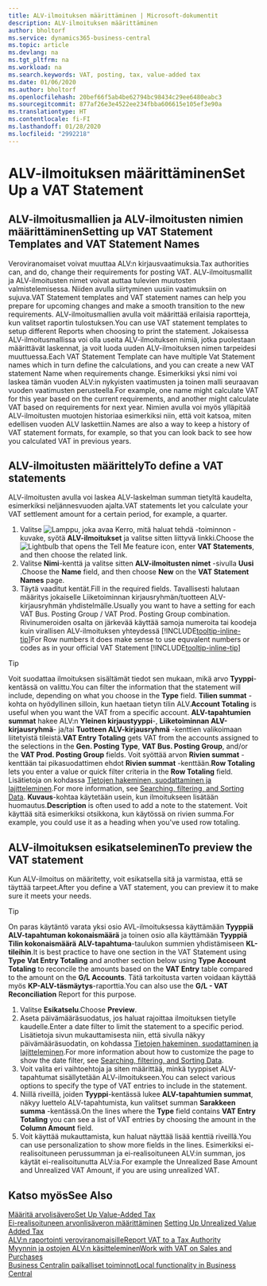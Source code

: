```yaml
---
title: ALV-ilmoituksen määrittäminen | Microsoft-dokumentit
description: ALV-ilmoituksen määrittäminen
author: bholtorf
ms.service: dynamics365-business-central
ms.topic: article
ms.devlang: na
ms.tgt_pltfrm: na
ms.workload: na
ms.search.keywords: VAT, posting, tax, value-added tax
ms.date: 01/06/2020
ms.author: bholtorf
ms.openlocfilehash: 20bef66f5ab4be62794bc98434c29ee6480eabc3
ms.sourcegitcommit: 877af26e3e4522ee234fbba606615e105ef3e90a
ms.translationtype: HT
ms.contentlocale: fi-FI
ms.lasthandoff: 01/28/2020
ms.locfileid: "2992218"
---
```

# <a name="set-up-a-vat-statement"></a><span data-ttu-id="d230d-103">ALV-ilmoituksen määrittäminen</span><span class="sxs-lookup"><span data-stu-id="d230d-103">Set Up a VAT Statement</span></span>

## <a name="setting-up-vat-statement-templates-and-vat-statement-names"></a><span data-ttu-id="d230d-104">ALV-ilmoitusmallien ja ALV-ilmoitusten nimien määrittäminen</span><span class="sxs-lookup"><span data-stu-id="d230d-104">Setting up VAT Statement Templates and VAT Statement Names</span></span>
<span data-ttu-id="d230d-105">Veroviranomaiset voivat muuttaa ALV:n kirjausvaatimuksia.</span><span class="sxs-lookup"><span data-stu-id="d230d-105">Tax authorities can, and do, change their requirements for posting VAT.</span></span> <span data-ttu-id="d230d-106">ALV-ilmoitusmallit ja ALV-ilmoitusten nimet voivat auttaa tulevien muutosten valmistelemisessa. Niiden avulla siirtyminen uusiin vaatimuksiin on sujuva.</span><span class="sxs-lookup"><span data-stu-id="d230d-106">VAT Statement templates and VAT statement names can help you prepare for upcoming changes and make a smooth transition to the new requirements.</span></span> <span data-ttu-id="d230d-107">ALV-ilmoitusmallien avulla voit määrittää erilaisia raportteja, kun valitset raportin tulostuksen.</span><span class="sxs-lookup"><span data-stu-id="d230d-107">You can use VAT statement templates to setup different Reports when choosing to print the statement.</span></span> <span data-ttu-id="d230d-108">Jokaisessa ALV-ilmoitusmallissa voi olla useita ALV-ilmoituksen nimiä, jotka puolestaan määrittävät laskennat, ja voit luoda uuden ALV-ilmoituksen nimen tarpeidesi muuttuessa.</span><span class="sxs-lookup"><span data-stu-id="d230d-108">Each VAT Statement Template can have multiple Vat Statement names which in turn define the calculations, and you can create a new VAT statement Name when requirements change.</span></span> <span data-ttu-id="d230d-109">Esimerkiksi yksi nimi voi laskea tämän vuoden ALV:in nykyisten vaatimusten ja toinen malli seuraavan vuoden vaatimusten perusteella.</span><span class="sxs-lookup"><span data-stu-id="d230d-109">For example, one name might calculate VAT for this year based on the current requirements, and another might calculate VAT based on requirements for next year.</span></span> <span data-ttu-id="d230d-110">Nimien avulla voi myös ylläpitää ALV-ilmoitusten muotojen historiaa esimerkiksi niin, että voit katsoa, miten edellisen vuoden ALV laskettiin.</span><span class="sxs-lookup"><span data-stu-id="d230d-110">Names are also a way to keep a history of VAT statement formats, for example, so that you can look back to see how you calculated VAT in previous years.</span></span>

## <a name="to-define-a-vat-statements"></a><span data-ttu-id="d230d-111">ALV-ilmoitusten määrittely</span><span class="sxs-lookup"><span data-stu-id="d230d-111">To define a VAT statements</span></span>
<span data-ttu-id="d230d-112">ALV-ilmoitusten avulla voi laskea ALV-laskelman summan tietyltä kaudelta, esimerkiksi neljännesvuoden ajalta.</span><span class="sxs-lookup"><span data-stu-id="d230d-112">VAT statements let you calculate your VAT settlement amount for a certain period, for example, a quarter.</span></span>

1. <span data-ttu-id="d230d-113">Valitse ![Lamppu, joka avaa Kerro, mitä haluat tehdä -toiminnon](media/ui-search/search_small.png "Kerro, mitä haluat tehdä") -kuvake, syötä **ALV-ilmoitukset** ja valitse sitten liittyvä linkki.</span><span class="sxs-lookup"><span data-stu-id="d230d-113">Choose the ![Lightbulb that opens the Tell Me feature](media/ui-search/search_small.png "Tell me what you want to do") icon, enter **VAT Statements**, and then choose the related link.</span></span>  
2. <span data-ttu-id="d230d-114">Valitse **Nimi**-kenttä ja valitse sitten **ALV-ilmoitusten nimet** -sivulla **Uusi** .</span><span class="sxs-lookup"><span data-stu-id="d230d-114">Choose the **Name** field, and then choose **New** on the **VAT Statement Names** page.</span></span>
3. <span data-ttu-id="d230d-115">Täytä vaaditut kentät.</span><span class="sxs-lookup"><span data-stu-id="d230d-115">Fill in the required fields.</span></span> <span data-ttu-id="d230d-116">Tavallisesti halutaan määritys jokaiselle Liiketoiminnan kirjausryhmän/tuotteen ALV-kirjausryhmän yhdistelmälle.</span><span class="sxs-lookup"><span data-stu-id="d230d-116">Usually you want to have a setting for each VAT Bus. Posting Group / VAT Prod. Posting Group combination.</span></span> <span data-ttu-id="d230d-117">Rivinumeroiden osalta on järkevää käyttää samoja numeroita tai koodeja kuin virallisen ALV-ilmoituksen yhteydessä [!INCLUDE[tooltip-inline-tip](includes/tooltip-inline-tip_md.md)]</span><span class="sxs-lookup"><span data-stu-id="d230d-117">For Row numbers it does make sense to use equvalent numbers or codes as in your official VAT Statement [!INCLUDE[tooltip-inline-tip](includes/tooltip-inline-tip_md.md)]</span></span> 


> [!Tip]
> <span data-ttu-id="d230d-118">Voit suodattaa ilmoituksen sisältämät tiedot sen mukaan, mikä arvo **Tyyppi**-kentässä on valittu.</span><span class="sxs-lookup"><span data-stu-id="d230d-118">You can filter the information that the statement will include, depending on what you choose in the **Type** field.</span></span> <span data-ttu-id="d230d-119">**Tilien summat** -kohta on hyödyllinen silloin, kun haetaan tietyn tilin ALV.</span><span class="sxs-lookup"><span data-stu-id="d230d-119">**Account Totaling** is useful when you want the VAT from a specific account.</span></span>
<span data-ttu-id="d230d-120">**ALV-tapahtumien summat** hakee ALV:n **Yleinen kirjaustyyppi**-, **Liiketoiminnan ALV-kirjausryhmä**- ja/tai **Tuotteen ALV-kirjausryhmä** -kenttien valikoimaan liitetyistä tileistä.</span><span class="sxs-lookup"><span data-stu-id="d230d-120">**VAT Entry Totaling** gets VAT from the accounts assigned to the selections in the **Gen. Posting Type**, **VAT Bus. Posting Group**, and/or the **VAT Prod. Posting Group** fields.</span></span> <span data-ttu-id="d230d-121">Voit syöttää arvon **Rivien summat** -kenttään tai pikasuodattimen ehdot **Rivien summat** -kenttään.</span><span class="sxs-lookup"><span data-stu-id="d230d-121">**Row Totaling** lets you enter a value or quick filter criteria in the **Row Totaling** field.</span></span> <span data-ttu-id="d230d-122">Lisätietoja on kohdassa [Tietojen hakeminen, suodattaminen ja lajitteleminen](ui-enter-criteria-filters.md).</span><span class="sxs-lookup"><span data-stu-id="d230d-122">For more information, see [Searching, filtering, and Sorting Data](ui-enter-criteria-filters.md).</span></span> <span data-ttu-id="d230d-123">**Kuvaus**-kohtaa käytetään usein, kun ilmoitukseen lisätään huomautus.</span><span class="sxs-lookup"><span data-stu-id="d230d-123">**Description** is often used to add a note to the statement.</span></span> <span data-ttu-id="d230d-124">Voit käyttää sitä esimerkiksi otsikkona, kun käytössä on rivien summa.</span><span class="sxs-lookup"><span data-stu-id="d230d-124">For example, you could use it as a heading when you've used row totaling.</span></span>

## <a name="to-preview-the-vat-statement"></a><span data-ttu-id="d230d-125">ALV-ilmoituksen esikatseleminen</span><span class="sxs-lookup"><span data-stu-id="d230d-125">To preview the VAT statement</span></span>
<span data-ttu-id="d230d-126">Kun ALV-ilmoitus on määritetty, voit esikatsella sitä ja varmistaa, että se täyttää tarpeet.</span><span class="sxs-lookup"><span data-stu-id="d230d-126">After you define a VAT statement, you can preview it to make sure it meets your needs.</span></span>
> [!Tip]
> <span data-ttu-id="d230d-127">On paras käytäntö varata yksi osio AVL-ilmoituksessa käyttämään **Tyyppiä** **ALV-tapahtuman kokonaismäärä** ja toinen osio alla käyttämään **Tyyppiä** **Tilin kokonaismäärä** **ALV-tapahtuma**-taulukon summien yhdistämiseen **KL-tileihin**.</span><span class="sxs-lookup"><span data-stu-id="d230d-127">It is best practice to have one section in the VAT Statement using **Type** **Vat Entry Totaling** and another section below using **Type** **Account Totaling** to reconcile the amounts based on the **VAT Entry** table compared to the amount on the **G/L Accounts**.</span></span> <span data-ttu-id="d230d-128">Tätä tarkoitusta varten voidaan käyttää myös **KP-ALV-täsmäytys**-raporttia.</span><span class="sxs-lookup"><span data-stu-id="d230d-128">You can also use the **G/L - VAT Reconciliation** Report for this purpose.</span></span>

1. <span data-ttu-id="d230d-129">Valitse **Esikatselu**.</span><span class="sxs-lookup"><span data-stu-id="d230d-129">Choose **Preview**.</span></span>
2. <span data-ttu-id="d230d-130">Aseta päivämääräsuodatus, jos haluat rajoittaa ilmoituksen tietylle kaudelle.</span><span class="sxs-lookup"><span data-stu-id="d230d-130">Enter a date filter to limit the statement to a specific period.</span></span> <span data-ttu-id="d230d-131">Lisätietoja sivun mukauttamisesta niin, että sivulla näkyy päivämääräsuodatin, on kohdassa [Tietojen hakeminen, suodattaminen ja lajitteleminen](ui-enter-criteria-filters.md).</span><span class="sxs-lookup"><span data-stu-id="d230d-131">For more information about how to customize the page to show the date filter, see [Searching, filtering, and Sorting Data](ui-enter-criteria-filters.md).</span></span>
3. <span data-ttu-id="d230d-132">Voit valita eri vaihtoehtoja ja siten määrittää, minkä tyyppiset ALV-tapahtumat sisällytetään ALV-ilmoitukseen.</span><span class="sxs-lookup"><span data-stu-id="d230d-132">You can select various options to specify the type of VAT entries to include in the statement.</span></span>
4. <span data-ttu-id="d230d-133">Niillä riveillä, joiden **Tyyppi**-kentässä lukee **ALV-tapahtumien summat**, näkyy luettelo ALV-tapahtumista, kun valitset summan **Sarakkeen summa** -kentässä.</span><span class="sxs-lookup"><span data-stu-id="d230d-133">On the lines where the **Type** field contains **VAT Entry Totaling** you can see a list of VAT entries by choosing the amount in the **Column Amount** field.</span></span>
5. <span data-ttu-id="d230d-134">Voit käyttää mukauttamista, kun haluat näyttää lisää kenttiä riveillä.</span><span class="sxs-lookup"><span data-stu-id="d230d-134">You can use personalization to show more fields in the lines.</span></span> <span data-ttu-id="d230d-135">Esimerkiksi ei-realisoituneen perussumman ja ei-realisoituneen ALV:in summan, jos käytät ei-realisoitunutta ALV:ia.</span><span class="sxs-lookup"><span data-stu-id="d230d-135">For example the Unrealized Base Amount and Unrealized VAT Amount, if you are using unrealized VAT.</span></span>

## <a name="see-also"></a><span data-ttu-id="d230d-136">Katso myös</span><span class="sxs-lookup"><span data-stu-id="d230d-136">See Also</span></span>  
[<span data-ttu-id="d230d-137">Määritä arvolisävero</span><span class="sxs-lookup"><span data-stu-id="d230d-137">Set Up Value-Added Tax</span></span>](finance-setup-vat.md)  
<span data-ttu-id="d230d-138">[Ei-realisoituneen arvonlisäveron määrittäminen](finance-setup-unrealized-vat.md)    </span><span class="sxs-lookup"><span data-stu-id="d230d-138">[Setting Up Unrealized Value Added Tax](finance-setup-unrealized-vat.md)    </span></span>  
[<span data-ttu-id="d230d-139">ALV:n raportointi veroviranomaisille</span><span class="sxs-lookup"><span data-stu-id="d230d-139">Report VAT to a Tax Authority</span></span>](finance-how-report-vat.md)  
[<span data-ttu-id="d230d-140">Myynnin ja ostojen ALV:n käsitteleminen</span><span class="sxs-lookup"><span data-stu-id="d230d-140">Work with VAT on Sales and Purchases</span></span>](finance-work-with-vat.md)  
[<span data-ttu-id="d230d-141">Business Centralin paikalliset toiminnot</span><span class="sxs-lookup"><span data-stu-id="d230d-141">Local functionality in Business Central</span></span>](about-localization.md)
